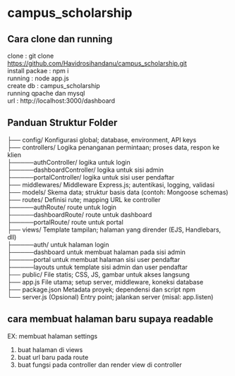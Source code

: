 # campus_scholarship

## Cara clone dan running
clone : git clone https://github.com/Havidrosihandanu/campus_scholarship.git <br>
install packae : npm i <br>
running : node app.js <br>
create db : campus_scholarship <br>
running qpache dan mysql <br>
url : http://localhost:3000/dashboard <br>

## Panduan Struktur Folder 
├── config/ Konfigurasi global; database, environment, API keys <br>
├── controllers/ Logika penanganan permintaan; proses data, respon ke klien <br>
├─────authController/ logika untuk login <br>
├─────dashboardController/ logika untuk sisi admin <br>
├─────portalController/ logika untuk sisi user pendaftar   <br>
├── middlewares/ Middleware Express.js; autentikasi, logging, validasi <br>
├── models/ Skema data; struktur basis data (contoh: Mongoose schemas) <br>
├── routes/ Definisi rute; mapping URL ke controller <br>
├─────authRoute/ route untuk login <br>
├─────dashboardRoute/ route untuk dashboard <br>
├─────portalRoute/ route untuk portal <br>
├── views/ Template tampilan; halaman yang dirender (EJS, Handlebars, dll) <br>
├─────auth/ untuk halaman login <br>
├─────dashboard untuk membuat halaman pada sisi admin <br>
├─────portal untuk membuat halaman sisi user pendaftar <br>
├─────layouts untuk template sisi admin dan user pendaftar <br>
├── public/ File statis; CSS, JS, gambar untuk akses langsung <br>
├── app.js File utama; setup server, middleware, koneksi database <br>
├── package.json Metadata proyek; dependensi dan script npm <br>
└── server.js (Opsional) Entry point; jalankan server (misal: app.listen) <br>

## cara membuat halaman baru supaya readable
EX: membuat halaman settings <br>
1. buat halaman di views <br>
2. buat url baru pada route  <br>
3. buat fungsi pada controller dan render view di controller <br>



